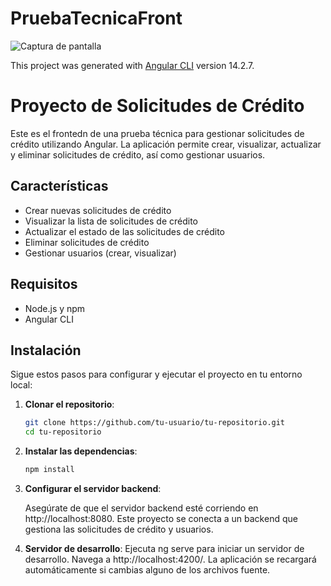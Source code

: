 # PruebaTecnicaFront

![Captura de pantalla](assets/img/home.png)

This project was generated with [Angular CLI](https://github.com/angular/angular-cli) version 14.2.7.

# Proyecto de Solicitudes de Crédito

Este es el frontedn de una prueba técnica para gestionar solicitudes de crédito utilizando Angular. La aplicación permite crear, visualizar, actualizar y eliminar solicitudes de crédito, así como gestionar usuarios.

## Características

- Crear nuevas solicitudes de crédito
- Visualizar la lista de solicitudes de crédito
- Actualizar el estado de las solicitudes de crédito
- Eliminar solicitudes de crédito
- Gestionar usuarios (crear, visualizar)

## Requisitos
- Node.js y npm
- Angular CLI

## Instalación

Sigue estos pasos para configurar y ejecutar el proyecto en tu entorno local:

1. **Clonar el repositorio**:

   ```bash
   git clone https://github.com/tu-usuario/tu-repositorio.git
   cd tu-repositorio

2. **Instalar las dependencias**:

   ```bash
   npm install

3. **Configurar el servidor backend**:

    Asegúrate de que el servidor backend esté corriendo en http://localhost:8080. Este proyecto se conecta a un backend que gestiona las solicitudes de crédito y usuarios.

4. **Servidor de desarrollo**:
    Ejecuta ng serve para iniciar un servidor de desarrollo. Navega a http://localhost:4200/. La aplicación se recargará automáticamente si cambias alguno de los archivos fuente.
